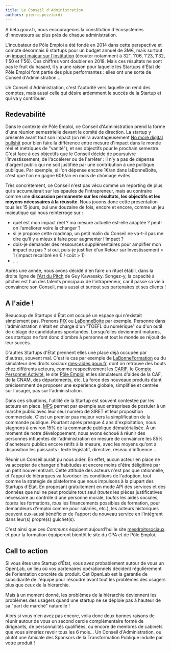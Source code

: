 ```yaml
---
title: Le Conseil d'Administration
authors: pierre.pezziardi
---
```


A beta.gouv.fr, nous encourageons la constitution d'écosystèmes d'innovateurs au plus près de chaque administration. 

L'incubateur de Pôle Emploi a été fondé en 2014 dans cette perspective et compte désormais 6 startups pour un budget annuel de 3M€, mais surtout un [impact majeur sur l'institution](https://www.senat.fr/les_actus_en_detail/article/audition-de-m-jean-basseres.html) (écouter notamment à 32", 1'06, 1'23, 1'32, 1'50 et 1'56). Ces chiffres vont doubler en 2018. Mais ces résultats ne sont pas le fruit du hasard, il y a une raison pour laquelle les Startups d'État de Pôle Emploi font partie des plus performantes : elles ont une sorte de Conseil d'Administration...

<!--more-->

Un Conseil d'Administration, c'est l'autorité vers laquelle on rend des comptes, mais aussi celle qui désire ardemment le succès de la Startup et qui va y contribuer.

## Redevabilité
Dans le contexte de Pôle Emploi, ce Conseil d'Administration prend la forme d'une réunion semestrielle devant le comité de direction. La startup y présente avant tout son impact (on relira avantageusement [No more digital bullshit](https://beta.gouv.fr/2017/03/24/no-more-digital-bullshit-please.html) pour bien faire la différence entre mesure d'impact dans le monde réel et métriques de "vanité"), et ses objectifs pour le prochain semestre. C'est face à ces objectifs que le Conseil décide de poursuivre l'investissement, de l'accélerer ou de l'arrêter : il n'y a pas de dépense d'argent public qui ne soit justifiée par une contribution à une politique publique. Par exemple, si l'on dépense encore 1€/an dans laBonneBoite, c'est que l'on en gagne 60€/an en mois de chômage évités.

Très concrètement, ce Conseil n'est pas vécu comme un reporting de plus qui s'accumulerait sur les épaules de l'intrapreneur, mais au contraire comme une __discussion permanente sur les résultats, les objectifs et les moyens nécessaires à la réussite__. Nous jouons donc cette présentation tous les 15 jours, oui une douzaine de fois, encore et encore, comme un jeu maïeutique qui nous reinterroge sur :
* quel est mon impact réel ? ma mesure actuelle est-elle adaptée ? peut-on l'améliorer voire la changer ?
* si je propose cette roadmap, un petit malin du Conseil ne va-t-il pas me dire qu'il y a mieux à faire pour augmenter l'impact ?
* dois-je demander des ressources supplémentaires pour amplifier mon impact ou pas ? si oui, puis-je justifier d'un Retour sur Investissement > 1 (impact recalibré en € / coût > 1)
* ....

Après une année, nous avons décidé d'en faire un rituel établi, dans la droite ligne de [l'Art du Pitch](https://guykawasaki.com/the-art-of-the-pitch/) de Guy Kawasaky. Songez-y, la capacité à pitcher est l'un des talents principaux de l'intrapreneur, car il passe sa vie à convaincre son Conseil, mais aussi et surtout ses partenaires et ses clients !

## A l'aide !
Beaucoup de Startups d'État ont occupé un espace qui n'existait simplement pas. Prenons [PIX](https://pix.beta.gouv.fr/) ou [LaBonneBoite](https://labonneboite.pole-emploi.fr/) par exemple. Personne dans l'administration n'était en charge d'un "TOEFL du numérique" ou d'un outil de ciblage de candidatures spontanées. Lorsqu'elles deviennent matures, ces startups ne font donc d'ombre à personne et tout le monde se réjouit de leur succès.

D'autres Startups d'État prennent elles une place déjà occupée par d'autres, souvent mal. C'est le cas par exemple de [LaBonneFormation](https://labonneformation.pole-emploi.fr/) ou du simulateur des droits sociaux [mes-aides.gouv.fr](https://mes-aides.gouv.fr/), dont on retrouve des bouts chez différents acteurs, comme respectivement les [CARIF](http://www.intercariforef.org/formations/recherche-formations.html), le [Compte Personnel Activité](https://www.moncompteactivite.gouv.fr/cpa-public/), le site [Pôle Emploi](https://candidat.pole-emploi.fr/formations/accueil) et les simulateurs d'aides de la CAF, de la CNAM, des départements, etc. La force des nouveaux produits étant précisemment de proposer une expérience globale, simplifiée et centrée sur l'usager, pas sur l'administration.

Dans ces situations, l'utilité de la Startup est souvent contestée par les acteurs en place. [MPS](https://mps.apientreprise.fr/) permet par exemple aux entreprises de postuler à un marché public avec leur seul numéro de SIRET et leur proposition commerciale. C'est un premier pas majeur vers la simplification de la commande publique. Pourtant après presque 4 ans d'exploitation, nous stagnons à environ 15% de la commande publique dématérialisée. À un moment de notre développement, nous avons échoué à réunir des personnes influentes de l'administration en mesure de convaincre les 85% d'acheteurs publics encore rétifs à la mesure, avec les moyens qu'ont à disposition les puissants : texte législatif, directive, réseau d'influence ..

Réunir un Conseil aurait pu nous aider. En effet, aucun acteur en place ne va accepter de changer d'habitudes et encore moins d'être déligitimé par un petit nouvel entrant. Cette attitude des acteurs n'est pas que rationnelle, et l'appui de hiérarques va favoriser les conditions de l'adoption, tout comme la stratégie de plateforme que nous impulsons à la plupart des Startups d'État. En proposant gratuitement en mode API des services et des données que nul ne peut produire tout seul (_toutes_ les pièces justificatives nécessaire au contrôle d'une personne morale, _toutes_ les aides sociales, _toutes_ les formations,  _tous_ les financements possibles de formation, pour demandeurs d'emploi comme pour salariés, etc.), les acteurs historiques peuvent eux-aussi bénéficier de l'apport du nouveau service en l'intégrant dans leur(s) propre(s) guichet(s).

C'est ainsi que ces _Communs_ équipent aujourd'hui le site [mesdroitssociaux](https://www.mesdroitssociaux.gouv.fr/) et pour la formation équiperont bientôt le site du CPA et de Pôle Emploi. 

## Call to action
Si vous êtes une Startup d'État, vous avez probablement autour de vous un OpenLab, un lieu où vos partenaires opérationnels décident régulièrement de l'orientation concrète du produit. Cet OpenLab est la garantie de subsidiarité de l'équipe pour résoudre avant tout les problèmes des usagers plus que ceux de la hiérarchie.

Mais à un moment donné, les problèmes de la hiérarchie deviennent les problèmes des usagers quand une startup ne se déploie pas à hauteur de sa "part de marché" naturelle !

Alors si vous n'en avez pas encore, voila donc deux bonnes raisons de réunir autour de vous un second cercle complémentaire formé de dirigeants, de personnalités qualifiées, ou encore de membres de cabinets que vous aimeriez revoir tous les 6 mois... Un Conseil d'Administration, ou plutôt une Amicale des Sponsors de la Transformation Publique induite par votre produit !
